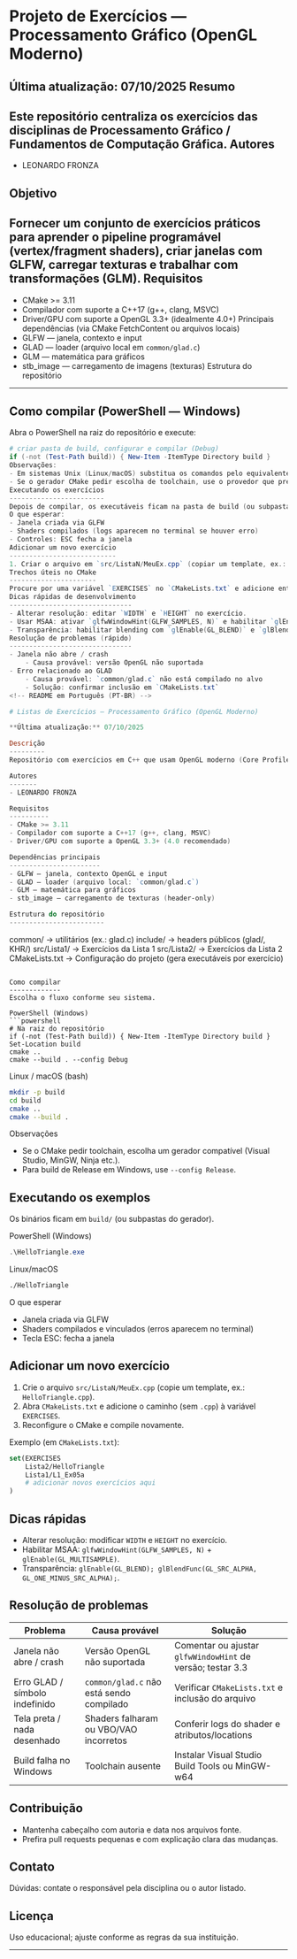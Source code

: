 # Projeto de Exercícios — Processamento Gráfico (OpenGL Moderno)

Última atualização: 07/10/2025
Resumo
------
Este repositório centraliza os exercícios das disciplinas de Processamento Gráfico / Fundamentos de Computação Gráfica.
Autores
-------
- LEONARDO FRONZA

Objetivo
--------
Fornecer um conjunto de exercícios práticos para aprender o pipeline programável (vertex/fragment shaders), criar janelas com GLFW, carregar texturas e trabalhar com transformações (GLM).
Requisitos
----------
- CMake >= 3.11
- Compilador com suporte a C++17 (g++, clang, MSVC)
- Driver/GPU com suporte a OpenGL 3.3+ (idealmente 4.0+)
Principais dependências (via CMake FetchContent ou arquivos locais)
- GLFW — janela, contexto e input
- GLAD — loader (arquivo local em `common/glad.c`)
- GLM — matemática para gráficos
- stb_image — carregamento de imagens (texturas)
Estrutura do repositório
------------------------

Como compilar (PowerShell — Windows)
------------------------------------
Abra o PowerShell na raiz do repositório e execute:
```powershell
# criar pasta de build, configurar e compilar (Debug)
if (-not (Test-Path build)) { New-Item -ItemType Directory build }
Observações:
- Em sistemas Unix (Linux/macOS) substitua os comandos pelo equivalente `mkdir -p build; cd build; cmake ..; cmake --build .`.
- Se o gerador CMake pedir escolha de toolchain, use o provedor que preferir (Visual Studio, MinGW, Ninja).
Executando os exercícios
------------------------
Depois de compilar, os executáveis ficam na pasta de build (ou subpastas dependendo do gerador).
O que esperar:
- Janela criada via GLFW
- Shaders compilados (logs aparecem no terminal se houver erro)
- Controles: ESC fecha a janela
Adicionar um novo exercício
---------------------------
1. Criar o arquivo em `src/ListaN/MeuEx.cpp` (copiar um template, ex.: `HelloTriangle.cpp`).
Trechos úteis no CMake
----------------------
Procure por uma variável `EXERCISES` no `CMakeLists.txt` e adicione entradas como:
Dicas rápidas de desenvolvimento
-------------------------------
- Alterar resolução: editar `WIDTH` e `HEIGHT` no exercício.
- Usar MSAA: ativar `glfwWindowHint(GLFW_SAMPLES, N)` e habilitar `glEnable(GL_MULTISAMPLE)`.
- Transparência: habilitar blending com `glEnable(GL_BLEND)` e `glBlendFunc(GL_SRC_ALPHA, GL_ONE_MINUS_SRC_ALPHA)`.
Resolução de problemas (rápido)
-------------------------------
- Janela não abre / crash
    - Causa provável: versão OpenGL não suportada
- Erro relacionado ao GLAD
    - Causa provável: `common/glad.c` não está compilado no alvo
    - Solução: confirmar inclusão em `CMakeLists.txt`
<!-- README em Português (PT-BR) -->

# Listas de Exercícios — Processamento Gráfico (OpenGL Moderno)

**Última atualização:** 07/10/2025

Descrição
---------
Repositório com exercícios em C++ que usam OpenGL moderno (Core Profile). Os exemplos cobrem: criação de janelas com GLFW, carregamento de funções com GLAD, operações matemáticas com GLM, gerenciamento de VBO/VAO e uso básico de texturas (stb_image).

Autores
-------
- LEONARDO FRONZA

Requisitos
----------
- CMake >= 3.11
- Compilador com suporte a C++17 (g++, clang, MSVC)
- Driver/GPU com suporte a OpenGL 3.3+ (4.0 recomendado)

Dependências principais
-----------------------
- GLFW — janela, contexto OpenGL e input
- GLAD — loader (arquivo local: `common/glad.c`)
- GLM — matemática para gráficos
- stb_image — carregamento de texturas (header-only)

Estrutura do repositório
------------------------
```
common/        -> utilitários (ex.: glad.c)
include/       -> headers públicos (glad/, KHR/)
src/Lista1/    -> Exercícios da Lista 1
src/Lista2/    -> Exercícios da Lista 2
CMakeLists.txt -> Configuração do projeto (gera executáveis por exercício)
```

Como compilar
-------------
Escolha o fluxo conforme seu sistema.

PowerShell (Windows)
```powershell
# Na raiz do repositório
if (-not (Test-Path build)) { New-Item -ItemType Directory build }
Set-Location build
cmake ..
cmake --build . --config Debug
```

Linux / macOS (bash)
```bash
mkdir -p build
cd build
cmake ..
cmake --build .
```

Observações
- Se o CMake pedir toolchain, escolha um gerador compatível (Visual Studio, MinGW, Ninja etc.).
- Para build de Release em Windows, use `--config Release`.

Executando os exemplos
----------------------
Os binários ficam em `build/` (ou subpastas do gerador).

PowerShell (Windows)
```powershell
.\HelloTriangle.exe
```

Linux/macOS
```bash
./HelloTriangle
```

O que esperar
- Janela criada via GLFW
- Shaders compilados e vinculados (erros aparecem no terminal)
- Tecla ESC: fecha a janela

Adicionar um novo exercício
---------------------------
1. Crie o arquivo `src/ListaN/MeuEx.cpp` (copie um template, ex.: `HelloTriangle.cpp`).
2. Abra `CMakeLists.txt` e adicione o caminho (sem `.cpp`) à variável `EXERCISES`.
3. Reconfigure o CMake e compile novamente.

Exemplo (em `CMakeLists.txt`):
```cmake
set(EXERCISES
    Lista2/HelloTriangle
    Lista1/L1_Ex05a
    # adicionar novos exercícios aqui
)
```

Dicas rápidas
-------------
- Alterar resolução: modificar `WIDTH` e `HEIGHT` no exercício.
- Habilitar MSAA: `glfwWindowHint(GLFW_SAMPLES, N)` + `glEnable(GL_MULTISAMPLE)`.
- Transparência: `glEnable(GL_BLEND); glBlendFunc(GL_SRC_ALPHA, GL_ONE_MINUS_SRC_ALPHA);`.

Resolução de problemas
----------------------
| Problema | Causa provável | Solução |
|---|---|---|
| Janela não abre / crash | Versão OpenGL não suportada | Comentar ou ajustar `glfwWindowHint` de versão; testar 3.3 |
| Erro GLAD / símbolo indefinido | `common/glad.c` não está sendo compilado | Verificar `CMakeLists.txt` e inclusão do arquivo |
| Tela preta / nada desenhado | Shaders falharam ou VBO/VAO incorretos | Conferir logs do shader e atributos/locations |
| Build falha no Windows | Toolchain ausente | Instalar Visual Studio Build Tools ou MinGW-w64 |

Contribuição
------------
- Mantenha cabeçalho com autoria e data nos arquivos fonte.
- Prefira pull requests pequenas e com explicação clara das mudanças.

Contato
-------
Dúvidas: contate o responsável pela disciplina ou o autor listado.

Licença
-------
Uso educacional; ajuste conforme as regras da sua instituição.

---


